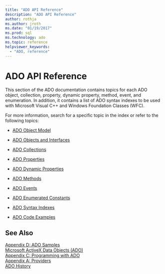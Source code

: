 ```yaml
---
title: "ADO API Reference"
description: "ADO API Reference"
author: rothja
ms.author: jroth
ms.date: "01/19/2017"
ms.prod: sql
ms.technology: ado
ms.topic: reference
helpviewer_keywords:
  - "ADO, reference"
---
```

# ADO API Reference
This section of the ADO documentation contains topics for each ADO object, collection, property, dynamic property, method, event, and enumeration. In addition, it contains a list of ADO syntax indexes to be used with Microsoft Visual C++ and Windows Foundation Classes (WFC).  
  
 For more information, search for a specific topic in the index or refer to the following topics:  
  
-   [ADO Object Model](./ado-object-model.md)  
  
-   [ADO Objects and Interfaces](./ado-objects-and-interfaces.md)  
  
-   [ADO Collections](./ado-collections.md)  
  
-   [ADO Properties](./ado-properties.md)  
  
-   [ADO Dynamic Properties](./ado-dynamic-properties.md)  
  
-   [ADO Methods](./ado-methods.md)  
  
-   [ADO Events](./ado-events.md)  
  
-   [ADO Enumerated Constants](./ado-enumerated-constants.md)  
  
-   [ADO Syntax Indexes](./ado-syntax-indexes.md)  
  
-   [ADO Code Examples](./ado-code-examples.md)  
  
## See Also  
 [Appendix D: ADO Samples](../../guide/appendixes/appendix-d-ado-samples.md)   
 [Microsoft ActiveX Data Objects (ADO)](../../microsoft-activex-data-objects-ado.md)   
 [Appendix C: Programming with ADO](../../guide/appendixes/appendix-c-programming-with-ado.md)   
 [Appendix A: Providers](../../guide/appendixes/appendix-a-providers.md)   
 [ADO History](../../guide/ado-history.md)